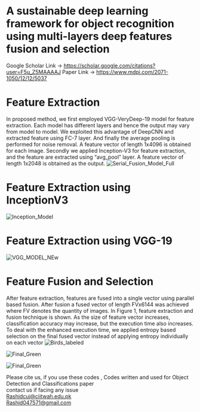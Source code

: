 # A sustainable deep learning framework for object recognition using multi-layers deep features fusion and selection
Google Scholar Link -> https://scholar.google.com/citations?user=F5u_Z5MAAAAJ
Paper Link -> https://www.mdpi.com/2071-1050/12/12/5037

# Feature Extraction
In proposed method, we first employed VGG-VeryDeep-19 model for feature extraction. Each model has
different layers and hence the output may vary from model to model. We exploited this advantage of DeepCNN and extracted feature using FC-7 layer. And finally the average pooling is performed for noise
removal. A feature vector of length 1x4096 is obtained for each image.
Secondly we applied Inception-V3 for feature extraction, and the feature are extracted using “avg_pool”
layer. A feature vector of length 1x2048 is obtained as the output.
![Serial_Fusion_Model_Full](https://user-images.githubusercontent.com/25412736/165830457-345dc478-9d91-4d63-bbaa-b4c81ed9c4a8.png)

  # Feature Extraction using InceptionV3
  ![Inception_Model](https://user-images.githubusercontent.com/25412736/165830770-2a587ea5-7c50-4baf-b617-bb18f797c503.png)

  # Feature Extraction using VGG-19
  ![VGG_MODEL_NEw](https://user-images.githubusercontent.com/25412736/165830842-9278d80b-095c-4343-9280-33b054d23c07.png)


# Feature Fusion and Selection
After feature extraction, features are fused into a single vector using parallel based fusion. After fusion a
fused vector of length FVx6144 was achieved where FV denotes the quantity of images. In Figure 1, feature
extraction and fusion technique is shown. As the size of feature vector increases, classification accuracy
may increase, but the execution time also increases. To deal with the enhanced execution time, we applied
entropy based selection on the final fused vector instead of applying entropy individually on each vector
![Birds_labeled](https://user-images.githubusercontent.com/25412736/165830603-4a07c193-dd8a-406b-b3f4-4cf528f37ea9.jpg)

![Final_Green](https://user-images.githubusercontent.com/25412736/165830649-003261f0-5d76-473f-bf2a-6a8ca44c8aee.png)

![Final_Green](https://user-images.githubusercontent.com/25412736/165830673-82e9c6d8-5688-41d5-abc1-c145b506d58e.png)



Please cite us, if you use these codes , Codes written and used for Object Detection and Classifications paper
<br>
contact us if facing any issue<br>
Rashidcui@ciitwah.edu.pk
<br>
Rashid047571@gmail.com
